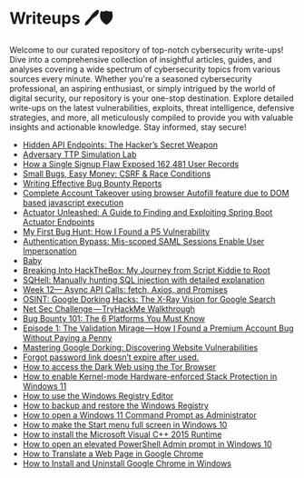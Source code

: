 # Writeups 🖊️🛡️
Welcome to our curated repository of top-notch cybersecurity write-ups! Dive into a comprehensive collection of insightful articles, guides, and analyses covering a wide spectrum of cybersecurity topics from various sources every minute. Whether you're a seasoned cybersecurity professional, an aspiring enthusiast, or simply intrigued by the world of digital security, our repository is your one-stop destination. Explore detailed write-ups on the latest vulnerabilities, exploits, threat intelligence, defensive strategies, and more, all meticulously compiled to provide you with valuable insights and actionable knowledge. Stay informed, stay secure!
<!-- WRITEUPS:START -->
- [Hidden API Endpoints: The Hacker’s Secret Weapon](https://infosecwriteups.com/hidden-api-endpoints-the-hackers-secret-weapon-a9ee297a29c2?source=rss----7b722bfd1b8d---4)
- [Adversary TTP Simulation Lab](https://infosecwriteups.com/adversary-emulation-and-threat-detection-cybersecurity-homelab-f1a02fbc2567?source=rss----7b722bfd1b8d---4)
- [How a Single Signup Flaw Exposed 162,481 User Records](https://infosecwriteups.com/how-a-single-signup-flaw-exposed-162-481-user-records-070238ff9f4a?source=rss----7b722bfd1b8d---4)
- [Small Bugs, Easy Money: CSRF &amp; Race Conditions](https://medium.com/@nnouh4967/small-bugs-easy-money-csrf-race-conditions-b5fc69694f1f?source=rss------bug_bounty_writeup-5)
- [Writing Effective Bug Bounty Reports](https://medium.com/@cocopelly255/writing-effective-bug-bounty-reports-9e71f6b8706c?source=rss------bug_bounty_writeup-5)
- [Complete Account Takeover using browser Autofill feature due to DOM based javascript execution](https://medium.com/@Cyber78678/complete-account-takeover-using-browser-autofill-feature-due-to-dom-based-javascript-execution-d01ef203a358?source=rss------bug_bounty_writeup-5)
- [Actuator Unleashed: A Guide to Finding and Exploiting Spring Boot Actuator Endpoints](https://infosecwriteups.com/actuator-unleashed-a-guide-to-finding-and-exploiting-spring-boot-actuator-endpoints-29252dcd9d79?source=rss----7b722bfd1b8d---4)
- [My First Bug Hunt: How I Found a P5 Vulnerability](https://medium.com/@jyothismohan17/my-first-bug-hunt-how-i-found-a-p5-vulnerability-a4cddfe2af84?source=rss------bug_bounty_writeup-5)
- [Authentication Bypass: Mis-scoped SAML Sessions Enable User Impersonation](https://0xoverlord.medium.com/authentication-bypass-mis-scoped-saml-sessions-enable-user-impersonation-fd73ce7fbea0?source=rss------bug_bounty_writeup-5)
- [Baby](https://infosecwriteups.com/baby-dfc2547dc387?source=rss----7b722bfd1b8d---4)
- [Breaking Into HackTheBox: My Journey from Script Kiddie to Root](https://infosecwriteups.com/breaking-into-hackthebox-my-journey-from-script-kiddie-to-root-d1cb5baeb758?source=rss----7b722bfd1b8d---4)
- [SQHell: Manually hunting SQL injection with detailed explanation](https://infosecwriteups.com/sqhell-manually-hunting-sql-injection-with-detailed-explanation-8fd24360c65e?source=rss----7b722bfd1b8d---4)
- [Week 12— Async API Calls: fetch, Axios, and Promises](https://infosecwriteups.com/week-12-async-api-calls-fetch-axios-and-promises-f8da63c5d91c?source=rss----7b722bfd1b8d---4)
- [OSINT: Google Dorking Hacks: The X-Ray Vision for Google Search](https://infosecwriteups.com/osint-google-dorking-hacks-the-x-ray-vision-for-google-search-8c6cd8335ff2?source=rss----7b722bfd1b8d---4)
- [Net Sec Challenge — TryHackMe Walkthrough](https://infosecwriteups.com/net-sec-challenge-tryhackme-walkthrough-e553bda3c5a5?source=rss----7b722bfd1b8d---4)
- [Bug Bounty 101: The 6 Platforms You Must Know](https://osintteam.blog/6-platforms-every-bug-bounty-hunter-should-know-d401b8485009?source=rss------bug_bounty_writeup-5)
- [Episode 1: The Validation Mirage — How I Found a Premium Account Bug Without Paying a Penny](https://osintteam.blog/episode-1-the-validation-mirage-how-i-found-a-premium-account-bug-without-paying-a-penny-b5520da54f1a?source=rss------bug_bounty_writeup-5)
- [Mastering Google Dorking: Discovering Website Vulnerabilities](https://infosecwriteups.com/mastering-google-dorking-discovering-website-vulnerabilities-0f5720ce45ae?source=rss------bug_bounty_writeup-5)
- [Forgot password link doesn’t expire after used.](https://medium.com/@edahmed008/forgot-password-link-doesnt-expire-after-used-e55f0c5fe96f?source=rss------bug_bounty_writeup-5)
- [How to access the Dark Web using the Tor Browser](https://www.bleepingcomputer.com/tutorials/how-to-access-the-dark-web-using-the-tor-browser/)
- [How to enable Kernel-mode Hardware-enforced Stack Protection in Windows 11](https://www.bleepingcomputer.com/tutorials/how-to-enable-kernel-mode-hardware-enforced-stack-protection-in-windows-11/)
- [How to use the Windows Registry Editor](https://www.bleepingcomputer.com/tutorials/how-to-use-the-windows-registry-editor/)
- [How to backup and restore the Windows Registry](https://www.bleepingcomputer.com/tutorials/how-to-backup-and-restore-the-windows-registry/)
- [How to open a Windows 11 Command Prompt as Administrator](https://www.bleepingcomputer.com/tutorials/how-to-open-a-windows-11-command-prompt-as-administrator/)
- [How to make the Start menu full screen in Windows 10](https://www.bleepingcomputer.com/tutorials/how-to-make-the-start-menu-full-screen-in-windows-10/)
- [How to install the Microsoft Visual C++ 2015 Runtime](https://www.bleepingcomputer.com/tutorials/how-to-install-the-microsoft-visual-c-2015-runtime/)
- [How to open an elevated PowerShell Admin prompt in Windows 10](https://www.bleepingcomputer.com/tutorials/how-to-open-an-elevated-powershell-admin-prompt-in-windows-10/)
- [How to Translate a Web Page in Google Chrome](https://www.bleepingcomputer.com/tutorials/how-to-translate-a-web-page-in-google-chrome/)
- [How to Install and Uninstall Google Chrome in Windows](https://www.bleepingcomputer.com/tutorials/how-to-install-and-uninstall-google-chrome-in-windows/)
<!-- WRITEUPS:END -->
